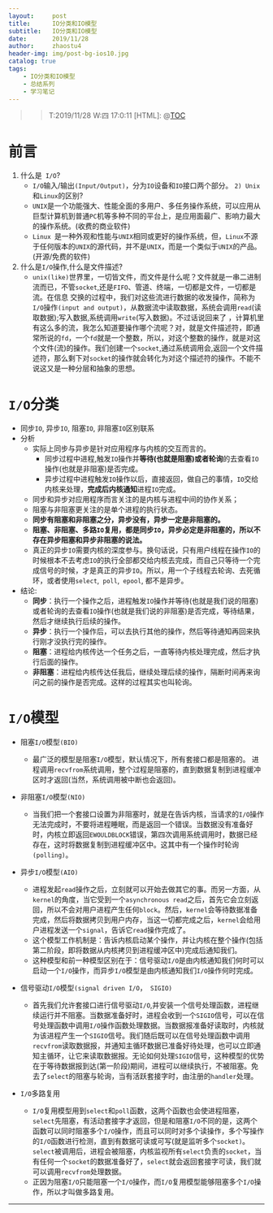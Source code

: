 ```yaml
---
layout:     post
title:      IO分类和IO模型
subtitle:   IO分类和IO模型
date:       2019/11/28
author:     zhaostu4
header-img: img/post-bg-ios10.jpg
catalog: true
tags:
    - IO分类和IO模型
    - 总结系列
    - 学习笔记
---
```


>> T:2019/11/28  W:四 17:0:11
[HTML]: @[TOC](IO分类和IO模型)
# 前言
1) 什么是` I/O`?
	- `I/O`输入/输出`(Input/Output)`，分为`IO`设备和`IO`接口两个部分。
`2) Unix`和`Linux`的区别?
	- `UNIX`是一个功能强大、性能全面的多用户、多任务操作系统，可以应用从巨型计算机到普通`PC`机等多种不同的平台上，是应用面最广、影响力最大的操作系统。(收费的商业软件)
	- `Linux `是一种外观和性能与`UNIX`相同或更好的操作系统，但，`Linux`不源于任何版本的`UNIX`的源代码，并不是`UNIX`，而是一个类似于`UNIX`的产品。(开源/免费的软件)
3) 什么是`I/O`操作,什么是文件描述?
	- `unix(like)`世界里，一切皆文件，而文件是什么呢？文件就是一串二进制流而已，不管`socket`,还是`FIFO`、管道、终端，一切都是文件，一切都是流。在信息 交换的过程中，我们对这些流进行数据的收发操作，简称为`I/O`操作`(input and output)`，从数据流中读取数据，系统会调用`read`(读取数据);写入数据,系统调用`write`(写入数据)。不过话说回来了 ，计算机里有这么多的流，我怎么知道要操作哪个流呢？对，就是文件描述符，即通常所说的`fd`，一个`fd`就是一个整数，所以，对这个整数的操作，就是对这个文件(流)的操作。我们创建一个`socket`,通过系统调用会,返回一个文件描述符，那么剩下对`socket`的操作就会转化为对这个描述符的操作。不能不说这又是一种分层和抽象的思想。
# `I/O`分类
- 同步`IO`, 异步`IO`, 阻塞`IO`, 非阻塞`IO`区别联系
- 分析
	- 实际上同步与异步是针对应用程序与内核的交互而言的。
		- 同步过程中进程,触发`IO`操作并**等待(也就是阻塞)或者轮询**的去查看`IO`操作(也就是非阻塞)是否完成。 
		- 异步过程中进程触发`IO`操作以后，直接返回，做自己的事情，`IO`交给内核来处理，**完成后内核通知**进程`IO`完成。
	- 同步和异步对应用程序而言关注的是内核与进程中间的协作关系；
	- 阻塞与非阻塞更关注的是单个进程的执行状态。
	- **同步有阻塞和非阻塞之分，异步没有，异步一定是非阻塞的。**
	- **阻塞、非阻塞、多路`IO`复用，都是同步`IO`，异步必定是非阻塞的，所以不存在异步阻塞和异步非阻塞的说法。**
	- 真正的异步`IO`需要内核的深度参与。换句话说，只有用户线程在操作`IO`的时候根本不去考虑`IO`的执行全部都交给内核去完成，而自己只等待一个完成信号的时候，才是真正的异步`IO`。所以，用一个子线程去轮询、去死循环，或者使用`select`,` poll`,` epool`, 都不是异步。
- 结论:
	- **同步**：执行一个操作之后，进程触发`IO`操作并等待(也就是我们说的阻塞)或者轮询的去查看`IO`操作(也就是我们说的非阻塞)是否完成，等待结果，然后才继续执行后续的操作。
	- **异步**：执行一个操作后，可以去执行其他的操作，然后等待通知再回来执行刚才没执行完的操作。
	- **阻塞**：进程给内核传达一个任务之后，一直等待内核处理完成，然后才执行后面的操作。
	- **非阻塞**：进程给内核传达任我后，继续处理后续的操作，隔断时间再来询问之前的操作是否完成。这样的过程其实也叫轮询。
# `I/O`模型

- 阻塞`I/O`模型`(BIO)`
	- 最广泛的模型是阻塞`I/O`模型，默认情况下，所有套接口都是阻塞的。 进程调用`recvfrom`系统调用，整个过程是阻塞的，直到数据复制到进程缓冲区时才返回(当然，系统调用被中断也会返回)。

- 非阻塞`I/O`模型`(NIO)`
	- 当我们把一个套接口设置为非阻塞时，就是在告诉内核，当请求的`I/O`操作无法完成时，不要将进程睡眠，而是返回一个错误。当数据没有准备好时，内核立即返回`EWOULDBLOCK`错误，第四次调用系统调用时，数据已经存在，这时将数据复制到进程缓冲区中。这其中有一个操作时轮询`(polling)`。
- 异步`I/O`模型`(AIO)`
	- 进程发起`read`操作之后，立刻就可以开始去做其它的事。而另一方面，从`kernel`的角度，当它受到一个`asynchronous read`之后，首先它会立刻返回，所以不会对用户进程产生任何`block`。然后，`kernel`会等待数据准备完成，然后将数据拷贝到用户内存，当这一切都完成之后，`kernel`会给用户进程发送一个`signal`，告诉它`read`操作完成了。
	- 这个模型工作机制是：告诉内核启动某个操作，并让内核在整个操作(包括第二阶段，即将数据从内核拷贝到进程缓冲区中)完成后通知我们。
	- 这种模型和前一种模型区别在于：信号驱动`I/O`是由内核通知我们何时可以启动一个`I/O`操作，而异步`I/O`模型是由内核通知我们`I/O`操作何时完成。

- 信号驱动`I/O`模型`(signal driven I/O`，` SIGIO)`
	- 首先我们允许套接口进行信号驱动`I/O`,并安装一个信号处理函数，进程继续运行并不阻塞。当数据准备好时，进程会收到一个`SIGIO`信号，可以在信号处理函数中调用`I/O`操作函数处理数据。当数据报准备好读取时，内核就为该进程产生一个`SIGIO`信号。我们随后既可以在信号处理函数中调用`recvfrom`读取数据报，并通知主循环数据已准备好待处理，也可以立即通知主循环，让它来读取数据报。无论如何处理`SIGIO`信号，这种模型的优势在于等待数据报到达(第一阶段)期间，进程可以继续执行，不被阻塞。免去了`select`的阻塞与轮询，当有活跃套接字时，由注册的`handler`处理。

- `I/O`多路复用
	- `I/O`复用模型用到`select`和`poll`函数，这两个函数也会使进程阻塞，`select`先阻塞，有活动套接字才返回，但是和阻塞`I/O`不同的是，这两个函数可以同时阻塞多个`I/O`操作，而且可以同时对多个读操作，多个写操作的`I/O`函数进行检测，直到有数据可读或可写(就是监听多个`socket)`。`select`被调用后，进程会被阻塞，内核监视所有`select`负责的`socket`，当有任何一个`socket`的数据准备好了，`select`就会返回套接字可读，我们就可以调用`recvfrom`处理数据。
	- 正因为阻塞`I/O`只能阻塞一个`I/O`操作，而`I/O`复用模型能够阻塞多个`I/O`操作，所以才叫做多路复用。
---

